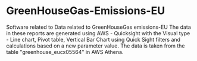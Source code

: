 # GreenHouseGas-Emissions-EU
Software related to Data related to GreenHouseGas emissions-EU
The data in these reports are generated using AWS - Quicksight with the Visual type - Line chart, Pivot table, Vertical Bar Chart using Quick Sight filters and 
calculations based on a new parameter value. The data is taken from the table "greenhouse_eucx05564" in AWS Athena.
